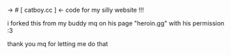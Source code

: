 -> # [ catboy.cc ] <-
code for my silly website !!!

i forked this from my buddy mq on his page "heroin.gg" with his permission :3

thank you mq for letting me do that
